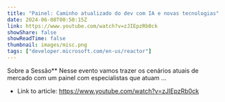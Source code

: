 ```yaml
---
title: "Painel: Caminho atualizado do dev com IA e novas tecnologias"
date: 2024-06-08T00:50:15Z
link: https://www.youtube.com/watch?v=zJIEpzRb0ck
showShare: false
showReadTime: false
thumbnail: images/misc.png
tags: ["developer.microsoft.com/en-us/reactor"]
---
```

Sobre a Sessão** Nesse evento vamos trazer os cenários atuais de mercado com um painel com especialistas que atuam ...

- Link to article: https://www.youtube.com/watch?v=zJIEpzRb0ck